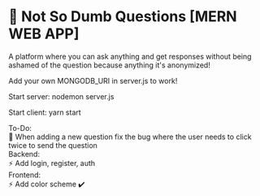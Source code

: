# :speech_balloon: Not So Dumb Questions [MERN WEB APP]
A platform where you can ask anything and get responses without being ashamed of the question because anything it's anonymized!

Add your own MONGODB_URI in server.js to work!

Start server: nodemon server.js

Start client: yarn start

To-Do: <br />
:bug: When adding a new question fix the bug where the user needs to click twice to send the question
<br />
Backend:
<br />
:zap: Add login, register, auth
<br />
Frontend: 
<br />
:zap: Add color scheme ✔️
